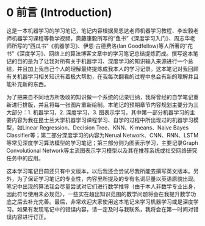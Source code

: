 # 0 前言 (Introduction)

这是一本机器学习的学习笔记，笔记内容根据吴恩达老师机器学习教程、李宏毅老师机器学习课程等教学视频，斋藤康毅所写的“鱼书”《深度学习入门》、周志华老师所写的“西瓜书”《机器学习》、伊恩·古德费洛(Ian Goodfellow)等人所著的“花书”《深度学习》、网络上的算法博客文章中的学习笔记总结提炼而成。撰写这本笔记的目的是为了让我对所有关于机器学习、深度学习的知识输入来源进行一个总结，并且加上我自己个人的理解最终提炼成我本人的学习记录。这本笔记对我回顾有关机器学习相关知识有着极大帮助，在我每次翻看的过程中总会有新的理解并且能补充新的东西。

为了把来自不同地方所吸收的知识做一个系统的记录归纳，我将曾经的自学笔记重新进行排版，并且将每一张图片重新绘制。本笔记的预期章节内容规划主要分为三大部分：1. 机器学习，2. 深度学习，3. 图表示学习。其中第一部分机器学习的主要内容为我在昆士兰大学机器学习课程学习、自学的过程中所出现过的机器学习模型，如Linear Regression、Decision Tree、KNN、K-means、Naive Bayes Classifier等；第二部分深度学习的内容为Nerual Network、CNN、RNN、LSTM等常见深度学习算法模型的学习笔记；第三部分则为图表示学习，主要记录Graph Convolutional Network等主流图表示学习模型以及其在推荐系统或社交网络研究任务中的应用。

这本学习笔记目前还只有中文版本，以后我还会尝试尽我所能去撰写英文版本。另外，为了保证学习笔记的专业性，内容里所提及的专有名词尽量以英语原貌出现。笔记中出现的算法我会尽量尝试对它们进行数学推导（由于本人非数学专业出身，因此符号使用未必规范），一些实在超出知识范围的数学问题将会在我提升数学功底之后去补充完善。最后，非常欢迎大家使用这本笔记来学习机器学习或是深度学习。如果有发现笔记中的错误内容，请一定及时与我联系，我将会在第一时间对错误内容进行订正。